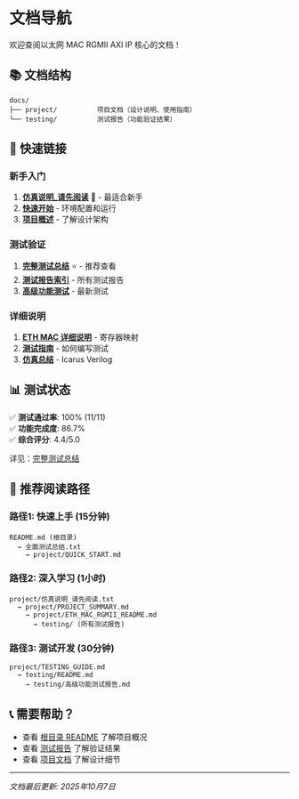 # 文档导航

欢迎查阅以太网 MAC RGMII AXI IP 核心的文档！

## 📚 文档结构

```
docs/
├── project/          项目文档（设计说明、使用指南）
└── testing/          测试报告（功能验证结果）
```

## 🚀 快速链接

### 新手入门
1. **[仿真说明_请先阅读](project/仿真说明_请先阅读.txt)** 🔰 - 最适合新手
2. **[快速开始](project/QUICK_START.md)** - 环境配置和运行
3. **[项目概述](project/PROJECT_SUMMARY.md)** - 了解设计架构

### 测试验证
1. **[完整测试总结](../全面测试总结.txt)** ⭐ - 推荐查看
2. **[测试报告索引](testing/README.md)** - 所有测试报告
3. **[高级功能测试](testing/高级功能测试报告.md)** - 最新测试

### 详细说明
1. **[ETH MAC 详细说明](project/ETH_MAC_RGMII_README.md)** - 寄存器映射
2. **[测试指南](project/TESTING_GUIDE.md)** - 如何编写测试
3. **[仿真总结](project/SIMULATION_SUMMARY_CN.md)** - Icarus Verilog

## 📊 测试状态

✅ **测试通过率**: 100% (11/11)  
✅ **功能完成度**: 86.7%  
✅ **综合评分**: 4.4/5.0  

详见：[完整测试总结](../全面测试总结.txt)

## 🎯 推荐阅读路径

### 路径1: 快速上手 (15分钟)
```
README.md (根目录) 
  → 全面测试总结.txt
    → project/QUICK_START.md
```

### 路径2: 深入学习 (1小时)
```
project/仿真说明_请先阅读.txt
  → project/PROJECT_SUMMARY.md
    → project/ETH_MAC_RGMII_README.md
      → testing/ (所有测试报告)
```

### 路径3: 测试开发 (30分钟)
```
project/TESTING_GUIDE.md
  → testing/README.md
    → testing/高级功能测试报告.md
```

## 📞 需要帮助？

- 查看 [根目录 README](../README.md) 了解项目概况
- 查看 [测试报告](testing/) 了解验证结果
- 查看 [项目文档](project/) 了解设计细节

---

*文档最后更新: 2025年10月7日*

